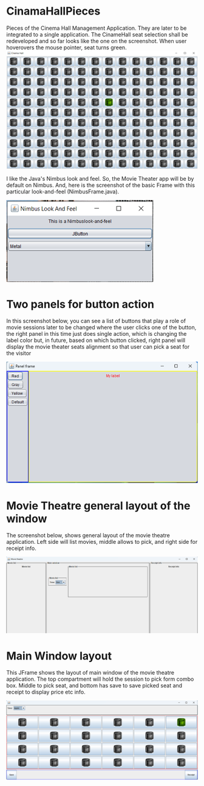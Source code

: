 # CinamaHallPieces
Pieces of the Cinema Hall Management Application. They are later to be integrated to a single application.
The CinameHall seat selection shall be redeveloped and so far looks like the one on the screenshot. When user hoverovers the mouse
pointer, seat turns green.
![screenshot](screenshot.png)

I like the Java's Nimbus look and feel. So, the Movie Theater app will be by default on Nimbus. 
And, here is the screenshot of the basic Frame with this particular look-and-feel (NimbusFrame.java).

![screenshot](nimbusframe.png)

# Two panels for button action

In this screenshot below, you can see a list of buttons that play a role of movie sessions later to be changed where
the user clicks one of the button, the right panel in this time just does single action, which is changing the label color
but, in future, based on which button clicked, right panel will display the movie theater seats alignment so that
user can pick a seat for the visitor

![screenshot](twopanelaction.png)

# Movie Theatre general layout of the window

The screenshot below, shows general layout of the movie theatre application. Left side will list movies, middle allows to pick,
and right side for receipt info.

![screenshot](movie-theatre.png)

# Main Window layout

This JFrame shows the layout of main window of the movie theatre application. The top compartment will hold the session to pick 
form combo box. Middle to pick seat, and bottom has save to save picked seat and receipt to display price etc info.

![screenshot](main-window.png)
